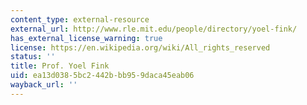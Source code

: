 ```yaml
---
content_type: external-resource
external_url: http://www.rle.mit.edu/people/directory/yoel-fink/
has_external_license_warning: true
license: https://en.wikipedia.org/wiki/All_rights_reserved
status: ''
title: Prof. Yoel Fink
uid: ea13d038-5bc2-442b-bb95-9daca45eab06
wayback_url: ''
---
```

